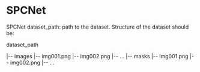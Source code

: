 # SPCNet
SPCNet
dataset_path: path to the dataset. Structure of the dataset should be:

dataset_path

  |-- images
    |-- img001.png
    |-- img002.png
  |-- ...
    |-- masks
    |-- img001.png
    |-- img002.png
    |-- ...
